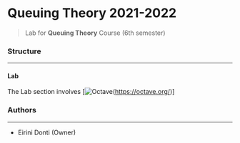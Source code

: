 # Queuing Theory 2021-2022
> Lab for **Queuing Theory** Course (6th semester)

### Structure
---
#### Lab

The Lab section involves [![Octave](https://img.shields.io/badge/OCTAVE-darkblue?style=for-the-badge&logo=octave&logoColor=fcd683)(https://octave.org/)]

### Authors
---

- Eirini Donti (Owner)

<!-- ### License
--- -->
